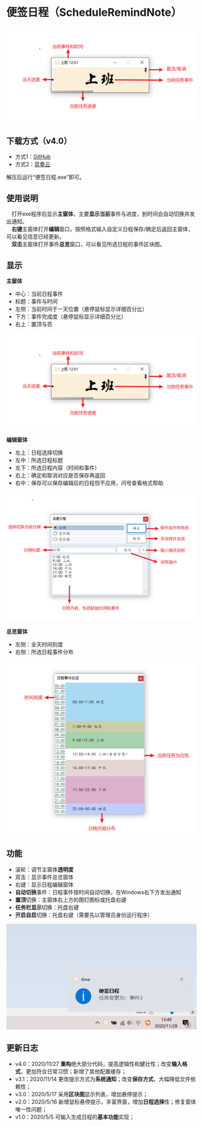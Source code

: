 # 便签日程（ScheduleRemindNote）
    
![封面](https://github.com/tp1415926535/ScheduleRemindNote/raw/main/%E6%88%AA%E5%9B%BE/%E4%B8%BB%E7%AA%97%E4%BD%93.png)   
    
**下载方式（v4.0）**
- 
- 方式1：[GitHub](https://github.com/tp1415926535/ScheduleRemindNote/raw/main/%E4%BE%BF%E7%AD%BE%E6%97%A5%E7%A8%8Bv4.0.rar)   
- 方式2：[蓝奏云](https://wws.lanzous.com/iaGwdiuqtfi)     

解压后运行“便签日程.exe”即可。
   
**使用说明**
- 
　打开exe程序后显示**主窗体**，主要**显示当前**事件与进度，到时间会自动切换并发出通知。   
　**右键**主窗体打开**编辑**窗口，按照格式输入自定义日程保存/确定后返回主窗体，可以看见信息已经更新。   
　**双击**主窗体打开事件**总览**窗口，可以看见所选日程的事件区块图。   
  
**显示**  
- 
**主窗体**  
- 中心：当前日程事件
- 标题：事件与时间
- 左侧：当前时间于一天位置（悬停鼠标显示详细百分比）
- 下方：事件完成度（悬停鼠标显示详细百分比）
- 右上：置顶与否   
    
![主窗体截图](https://github.com/tp1415926535/ScheduleRemindNote/raw/main/%E6%88%AA%E5%9B%BE/%E4%B8%BB%E7%AA%97%E4%BD%93.png)     
   
**编辑窗体**  
- 左上：日程选择切换
- 左中：所选日程标题
- 左下：所选日程内容（时间和事件）
- 右上：确定和取消对应是否保存再返回
- 右中：保存可以保存编辑后的日程但不应用，问号查看格式帮助   
   
![编辑窗体截图](https://github.com/tp1415926535/ScheduleRemindNote/blob/main/%E6%88%AA%E5%9B%BE/%E7%BC%96%E8%BE%91%E7%AA%97%E4%BD%93.png)    
   
**总览窗体**   
- 左侧：全天时间刻度
- 右侧：所选日程事件分布
   
![总览窗体截图](https://github.com/tp1415926535/ScheduleRemindNote/blob/main/%E6%88%AA%E5%9B%BE/%E6%80%BB%E8%A7%88%E7%AA%97%E4%BD%93.png)   
   
**功能**
-  
- 滚轮：调节主窗体**透明度**
- 双击：显示事件总览窗体
- 右键：显示日程编辑窗体
- **自动切换**事件：日程事件按时间自动切换，在Windows右下方发出通知
- **置顶**切换：主窗体右上方的图钉图标或托盘右键
- **任务栏显示**切换：托盘右键  
- **开启自启**切换：托盘右键（需要先以管理员身份运行程序）  
   
![提醒截图](https://github.com/tp1415926535/ScheduleRemindNote/raw/main/%E6%88%AA%E5%9B%BE/%E6%8F%90%E7%A4%BA.png)
    
**更新日志**
-    
- v4.0：2020/11/27 **重构**绝大部分代码，提高逻辑性和健壮性；改变**输入格式**，更加符合日常习惯；新增了其他配置缓存；
- v3.1：2020/11/14 更改提示方式为**系统通知**；改变**保存方式**，大幅降低文件依赖性；
- v3.0：2020/5/17 采用**区块图**显示列表，增加悬停提示；
- v2.0：2020/5/16 新增鼠标悬停提示，丰富界面，增加**日程选择**性；修复窗体唯一性问题；
- v1.0：2020/5/5 可输入生成日程的**基本功能**实现；



